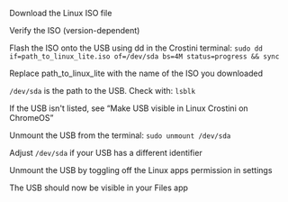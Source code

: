 Download the Linux ISO file

Verify the ISO (version-dependent)

Flash the ISO onto the USB using dd in the Crostini terminal:
`sudo dd if=path_to_linux_lite.iso of=/dev/sda bs=4M status=progress && sync`

Replace path_to_linux_lite with the name of the ISO you downloaded

`/dev/sda` is the path to the USB. Check with:
`lsblk`

If the USB isn't listed, see “Make USB visible in Linux Crostini on ChromeOS”

Unmount the USB from the terminal:
`sudo unmount /dev/sda`

Adjust `/dev/sda` if your USB has a different identifier

Unmount the USB by toggling off the Linux apps permission in settings

The USB should now be visible in your Files app
